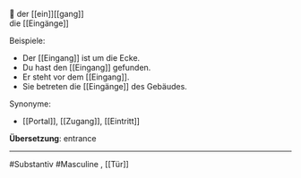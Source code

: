 🔵 der [[ein]][[gang]]  
die [[Eingänge]]

Beispiele:

- Der [[Eingang]] ist um die Ecke.
- Du hast den [[Eingang]] gefunden.
- Er steht vor dem [[Eingang]].
- Sie betreten die [[Eingänge]] des Gebäudes.

Synonyme:
- [[Portal]], [[Zugang]], [[Eintritt]]

**Übersetzung**: entrance

---
#Substantiv #Masculine
, [[Tür]]